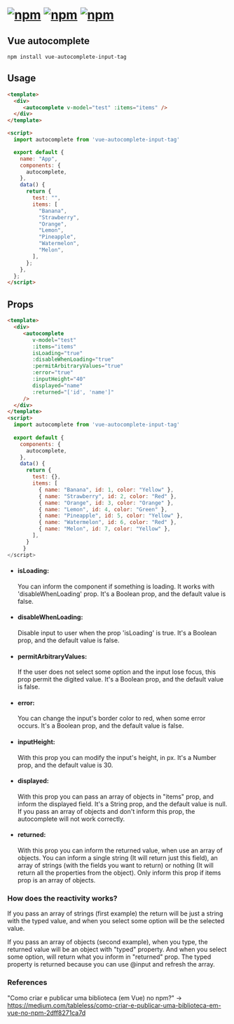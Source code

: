 # [![npm](https://img.shields.io/npm/dt/vue-autocomplete-input-tag.svg)]() [![npm](https://img.shields.io/npm/v/vue-autocomplete-input-tag.svg)]() [![npm](https://img.shields.io/npm/l/vue-autocomplete-input-tag.svg)]()

## Vue autocomplete
```
npm install vue-autocomplete-input-tag
```

## Usage
```html
<template>
  <div>
     <autocomplete v-model="test" :items="items" />
  </div>
</template>

<script>
  import autocomplete from 'vue-autocomplete-input-tag'

  export default {
    name: "App",
    components: {
      autocomplete,
    },
    data() {
      return {
        test: "",
        items: [
          "Banana",
          "Strawberry",
          "Orange",
          "Lemon",
          "Pineapple",
          "Watermelon",
          "Melon",
        ],
      };
    },
  };
</script>
```

## Props
```html
<template>
  <div>
     <autocomplete 
        v-model="test" 
        :items="items" 
        isLoading="true" 
        :disableWhenLoading="true" 
        :permitArbitraryValues="true" 
        :error="true"
        :inputHeight="40" 
        displayed="name"
        :returned="['id', 'name']" 
     />
  </div>
</template>
<script>
  import autocomplete from 'vue-autocomplete-input-tag'
  
  export default {
    components: {
      autocomplete,
    },
    data() {
      return {
        test: {},
        items: [
          { name: "Banana", id: 1, color: "Yellow" },
          { name: "Strawberry", id: 2, color: "Red" },
          { name: "Orange", id: 3, color: "Orange" },
          { name: "Lemon", id: 4, color: "Green" },
          { name: "Pineapple", id: 5, color: "Yellow" },
          { name: "Watermelon", id: 6, color: "Red" },
          { name: "Melon", id: 7, color: "Yellow" },
        ],
      }
     }
</script>
```
<ul>
<li><h4>isLoading:</h4> You can inform the component if something is loading. It works with 'disableWhenLoading' prop. It's a Boolean prop, and the default value is false.</li>

<li><h4>disableWhenLoading:</h4> Disable input to user when the prop 'isLoading' is true. It's a Boolean prop, and the default value is false.</li>

<li><h4>permitArbitraryValues:</h4> If the user does not select some option and the input lose focus, this prop permit the digited value. It's a Boolean prop, and the default value is false.</li>

<li><h4>error:</h4> You can change the input's border color to red, when some error occurs. It's a Boolean prop, and the default value is false.</li>

<li><h4>inputHeight:</h4> With this prop you can modify the input's height, in px. It's a Number prop, and the default value is 30. </li>
  
<li><h4>displayed:</h4> With this prop you can pass an array of objects in "items" prop, and inform the displayed field. It's a String prop, and the default value is null. If you pass an array of objects and don't inform this prop, the autocomplete will not work correctly. </li>
  
<li><h4>returned:</h4> With this prop you can inform the returned value, when use an array of objects. You can inform a single string (It will return just this field), an array of strings (with the fields you want to return) or nothing (It will return all the properties from the object). Only inform this prop if items prop is an array of objects. </li>
</ul>

### How does the reactivity works?
If you pass an array of strings (first example) the return will be just a string with the typed value, and when you select some option will be the selected value. 

If you pass an array of objects (second example), when you type, the returned value will be an object with "typed" property. And when you select some option, will return what you inform in "returned" prop. The typed property is returned because you can use @input and refresh the array.

### References
"Como criar e publicar uma biblioteca (em Vue) no npm?" -> https://medium.com/tableless/como-criar-e-publicar-uma-biblioteca-em-vue-no-npm-2dff8271ca7d
